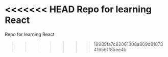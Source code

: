 <<<<<<< HEAD
Repo for learning React
=======
Repo for learning React 
>>>>>>> 19989fa7c92061308a809d81873416561f85ee4b
